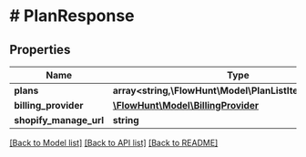 # # PlanResponse

## Properties

Name | Type | Description | Notes
------------ | ------------- | ------------- | -------------
**plans** | **array<string,\FlowHunt\Model\PlanListItemResponse[]>** |  |
**billing_provider** | [**\FlowHunt\Model\BillingProvider**](BillingProvider.md) |  | [optional]
**shopify_manage_url** | **string** |  | [optional]

[[Back to Model list]](../../README.md#models) [[Back to API list]](../../README.md#endpoints) [[Back to README]](../../README.md)

